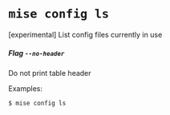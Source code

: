 # `mise config ls`

[experimental] List config files currently in use

##### Flag `--no-header`

Do not print table header

Examples:

    $ mise config ls
